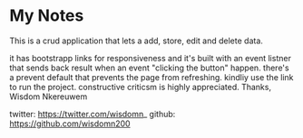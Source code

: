 # My Notes
 
This is a crud application that lets a add, store, edit and delete data. 

it has bootstrapp links for responsiveness and it's built with an event listner that sends back result when an event "clicking the button" happen. there's a prevent default that prevents the page from refreshing. kindliy use the link to run the project. constructive criticsm is highly appreciated.
Thanks, 
Wisdom Nkereuwem

twitter: https://twitter.com/wisdomn_
github: https://github.com/wisdomn200